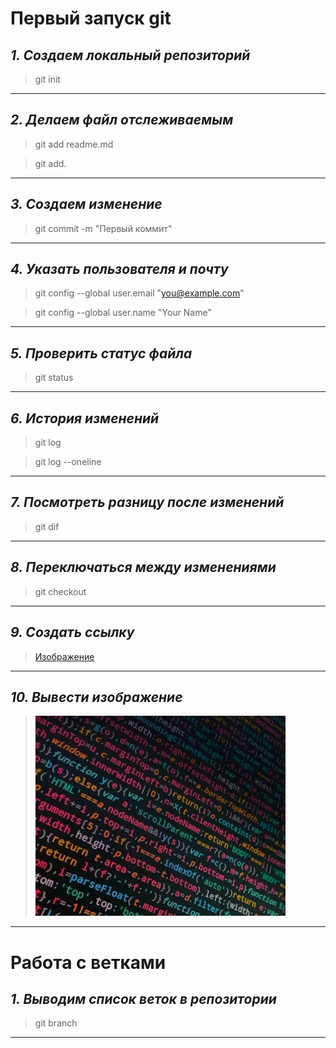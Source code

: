 # Первый запуск git
## *1. Создаем локальный репозиторий*

>git init
***

## *2. Делаем файл отслеживаемым*

>git add readme.md

>git add.
***

## *3. Создаем изменение*

>git commit -m "Первый коммит"
***

## *4. Указать пользователя и почту*

>git config --global user.email "you@example.com"

>git config --global user.name "Your Name"
***

## *5. Проверить статус файла*

>git status
***

## *6. История изменений*

>git log

>git log --oneline
***

## *7. Посмотреть разницу после изменений*

>git dif
***

## *8. Переключаться между изменениями*

>git checkout
***

## *9. Создать ссылку*

>[Изображение](i.webp)
***

## *10. Вывести изображение*

>![Изображение](i.webp)
***

# Работа с ветками

## *1. Выводим список веток в репозитории*

>git branch

***
